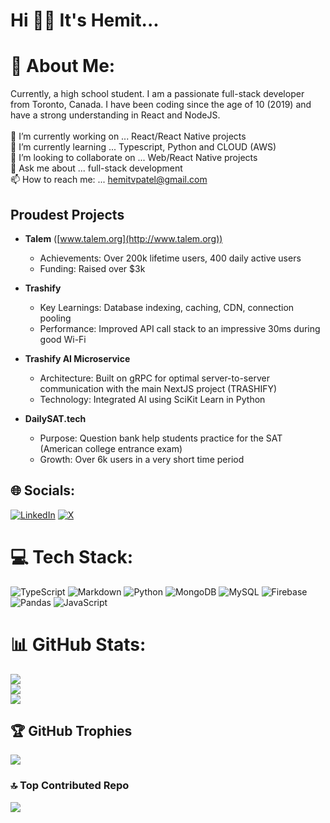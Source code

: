 # Hi 👋🏽 It's Hemit...

# 💫 About Me:
Currently, a high school student. I am a passionate full-stack developer from Toronto, Canada. I have been coding since the age of 10 (2019) and have a strong understanding in React and NodeJS.<br><br>🔭 I’m currently working on ... React/React Native projects<br>🌱 I’m currently learning ... Typescript, Python and CLOUD (AWS)<br>👯 I’m looking to collaborate on ... Web/React Native projects<br>💬 Ask me about ... full-stack development<br>📫 How to reach me: ... hemitvpatel@gmail.com

## Proudest Projects

- **Talem** ([www.talem.org](http://www.talem.org))
  - Achievements: Over 200k lifetime users, 400 daily active users
  - Funding: Raised over $3k

- **Trashify**
  - Key Learnings: Database indexing, caching, CDN, connection pooling
  - Performance: Improved API call stack to an impressive 30ms during good Wi-Fi

- **Trashify AI Microservice**
  - Architecture: Built on gRPC for optimal server-to-server communication with the main NextJS project (TRASHIFY)
  - Technology: Integrated AI using SciKit Learn in Python

- **DailySAT.tech**
  - Purpose: Question bank help students practice for the SAT (American college entrance exam)
  - Growth: Over 6k users in a very short time period

## 🌐 Socials:
[![LinkedIn](https://img.shields.io/badge/LinkedIn-%230077B5.svg?logo=linkedin&logoColor=white)](https://linkedin.com/in/hemit-patel-383ab3271) [![X](https://img.shields.io/badge/X-black.svg?logo=X&logoColor=white)](https://x.com/hemitdev) 

# 💻 Tech Stack:
![TypeScript](https://img.shields.io/badge/typescript-%23007ACC.svg?style=for-the-badge&logo=typescript&logoColor=white) ![Markdown](https://img.shields.io/badge/markdown-%23000000.svg?style=for-the-badge&logo=markdown&logoColor=white) ![Python](https://img.shields.io/badge/python-3670A0?style=for-the-badge&logo=python&logoColor=ffdd54) ![MongoDB](https://img.shields.io/badge/MongoDB-%234ea94b.svg?style=for-the-badge&logo=mongodb&logoColor=white) ![MySQL](https://img.shields.io/badge/mysql-%2300000f.svg?style=for-the-badge&logo=mysql&logoColor=white) ![Firebase](https://img.shields.io/badge/Firebase-039BE5?style=for-the-badge&logo=Firebase&logoColor=white) ![Pandas](https://img.shields.io/badge/pandas-%23150458.svg?style=for-the-badge&logo=pandas&logoColor=white) ![JavaScript](https://img.shields.io/badge/javascript-%23323330.svg?style=for-the-badge&logo=javascript&logoColor=%23F7DF1E)
# 📊 GitHub Stats:
![](https://github-readme-stats.vercel.app/api?username=Hemit99123&theme=dark&hide_border=false&include_all_commits=true&count_private=true)<br/>
![](https://github-readme-streak-stats.herokuapp.com/?user=Hemit99123&theme=dark&hide_border=false)<br/>
![](https://github-readme-stats.vercel.app/api/top-langs/?username=Hemit99123&theme=dark&hide_border=false&include_all_commits=true&count_private=true&layout=compact)

## 🏆 GitHub Trophies
![](https://github-profile-trophy.vercel.app/?username=Hemit99123&theme=dracula&no-frame=true&no-bg=false&margin-w=4)

### 🔝 Top Contributed Repo
![](https://github-contributor-stats.vercel.app/api?username=Hemit99123&limit=5&theme=dark&combine_all_yearly_contributions=true)

<!-- Proudly created with GPRM ( https://gprm.itsvg.in ) -->
